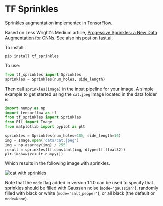 # TF Sprinkles
Sprinkles augmentation implemented in TensorFlow.

Based on Less Wright's Medium article, [Progessive Sprinkles: a New Data
Augmentation for CNNs][0]. See also his [post on fast.ai][1].

To install:

    pip install tf_sprinkles

To use:

```python
from tf_sprinkles import Sprinkles
sprinkles = Sprinkles(num_holes, side_length)
```
  
Then call `sprinkles(image)` in the input pipeline for your image. A simple
example to get started using the `cat.jpeg` image located in the data folder
is:

```python
import numpy as np
import tensorflow as tf
from tf_sprinkles import Sprinkles
from PIL import Image
from matplotlib import pyplot as plt

sprinkles = Sprinkles(num_holes=100, side_length=10)
img = Image.open('data/cat.jpeg')
img = np.asarray(img) / 255.
result = sprinkles(tf.constant(img, dtype=tf.float32))
plt.imshow(result.numpy())
```

Which results in the following image with sprinkles.

![cat with sprinkles][2]

Note that the `mode` flag added in version 1.1.0 can be used to specify that
sprinkles should be filled with Gaussian noise (`mode='gaussian'`), randomly
filled with black or white (`mode='salt_pepper'`), or all black (the default
or `mode=None`).

[0]: https://medium.com/@lessw/progressive-sprinkles-a-new-data-augmentation-for-cnns-and-helps-achieve-new-98-nih-malaria-6056965f671a
[1]: https://forums.fast.ai/t/progressive-sprinkles-cutout-variation-my-new-data-augmentation-98-on-nih-malaria-dataset/50454
[2]: https://github.com/Engineero/tf_sprinkles/blob/develop/test/data/cat_sprinkled.png

